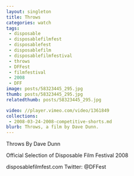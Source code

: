```yaml
---
layout: singleton
title: Throws
categories: watch
tags:
 - disposable
 - disposablefilmfest
 - disposablefest
 - disposablefilm
 - disposablefilmfestival
 - throws
 - DFFest
 - filmfestival
 - 2008
 - DFF
image: posts/58323445_295.jpg
thumb: posts/58323445_295.jpg
relatedthumb: posts/58323445_295.jpg

video: //player.vimeo.com/video/1361849
collections:
 - 2008-03-24-2008-competitive-shorts.md
blurb: Throws, a film by Dave Dunn.
---
```


Throws
By Dave Dunn

Official Selection of Disposable Film Festival 2008

disposablefilmfest.com
Twitter: @DFFest
